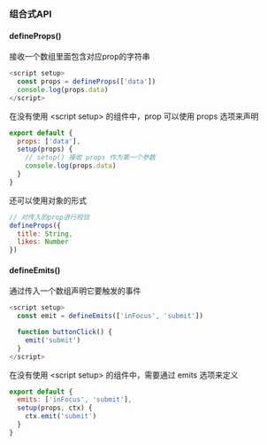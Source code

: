 ### 组合式API

#### defineProps()
接收一个数组里面包含对应prop的字符串
```js
<script setup>
  const props = defineProps(['data'])
  console.log(props.data)
</script>
```
在没有使用 \<script setup> 的组件中，prop 可以使用 props 选项来声明
```js
export default {
  props: ['data'],
  setup(props) {
    // setup() 接收 props 作为第一个参数
    console.log(props.data)
  }
}
```

还可以使用对象的形式
```js
// 对传入的prop进行校验
defineProps({
  title: String,
  likes: Number
})
```

#### defineEmits()
通过传入一个数组声明它要触发的事件
```js
<script setup>
  const emit = defineEmits(['inFocus', 'submit'])

  function buttonClick() {
    emit('submit')
  }
</script>
```
在没有使用 \<script setup> 的组件中，需要通过 emits 选项来定义
```js
export default {
  emits: ['inFocus', 'submit'],
  setup(props, ctx) {
    ctx.emit('submit')
  }
}
```